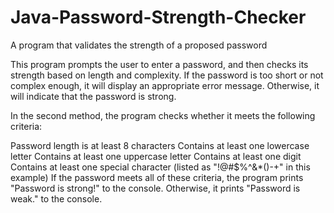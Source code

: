 # Java-Password-Strength-Checker
A program that validates the strength of a proposed password

This program prompts the user to enter a password, and then checks its strength based on length and complexity. If the password is too short or not complex enough, it will display an appropriate error message. Otherwise, it will indicate that the password is strong.

In the second method, the program checks whether it meets the following criteria:

Password length is at least 8 characters
Contains at least one lowercase letter
Contains at least one uppercase letter
Contains at least one digit
Contains at least one special character (listed as "!@#$%^&*()-+" in this example)
If the password meets all of these criteria, the program prints "Password is strong!" to the console. Otherwise, it prints "Password is weak." to the console.
